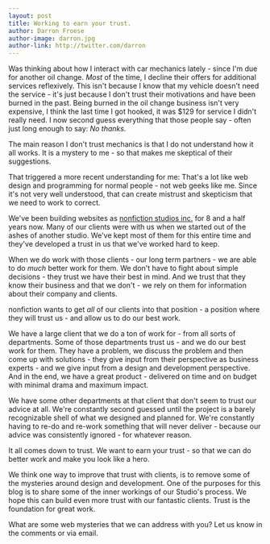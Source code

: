 ```yaml
---
layout: post
title: Working to earn your trust.
author: Darron Froese
author-image: darron.jpg
author-link: http://twitter.com/darron
---
```


Was thinking about how I interact with car mechanics lately - since I'm due for another oil change. *Most* of the time, I decline their offers for additional services reflexively. This isn't because I know that my vehicle doesn't need the service - it's just because I don't trust their motivations and have been burned in the past. Being burned in the oil change business isn't very expensive, I think the last time I got hooked, it was $129 for service I didn't really need. I now second guess everything that those people say - often just long enough to say: *No thanks.*

The main reason I don't trust mechanics is that I do not understand how it all works. It is a mystery to me - so that makes me skeptical of their suggestions.

That triggered a more recent understanding for me: That's a lot like web design and programming for normal people - not web geeks like me. Since it's not very well understood, that can create mistrust and skepticism that we need to work to correct.

We've been building websites as [nonfiction studios inc.](http://nonfiction.ca) for 8 and a half years now. Many of our clients were with us when we started out of the ashes of another studio. We've kept most of them for this entire time and they've developed a trust in us that we've worked hard to keep.

When we do work with those clients - our long term partners - we are able to do *much* better work for them. We don't have to fight about simple decisions - they trust we have their best in mind. And we trust that they know their business and that we don't - we rely on them for information about their company and clients.

nonfiction wants to get *all* of our clients into that position - a position where they will trust us - and allow us to do our best work.

We have a large client that we do a ton of work for - from all sorts of departments. Some of those departments trust us - and we do our best work for them. They have a problem, we discuss the problem and then come up with solutions - they give input from their perspective as business experts - and we give input from a design and development perspective. And in the end, we have a great product - delivered on time and on budget with minimal drama and maximum impact.

We have some other departments at that client that don't seem to trust our advice at all. We're constantly second guessed until the project is a barely recognizable shell of what we designed and planned for. We're constantly having to re-do and re-work something that will never deliver - because our advice was consistently ignored - for whatever reason.

It all comes down to trust. We want to earn your trust - so that we can do better work and make you look like a hero.

We think one way to improve that trust with clients, is to remove some of the mysteries around design and development. One of the purposes for this blog is to share some of the inner workings of our Studio's process. We hope this can build even more trust with our fantastic clients. Trust is the foundation for great work.

What are some web mysteries that we can address with you? Let us know in the comments or via email.